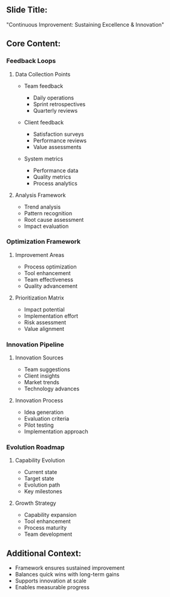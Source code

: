 ## Slide Title:
"Continuous Improvement: Sustaining Excellence & Innovation"

## Core Content:

### Feedback Loops
1. Data Collection Points
   - Team feedback
     * Daily operations
     * Sprint retrospectives
     * Quarterly reviews
   
   - Client feedback
     * Satisfaction surveys
     * Performance reviews
     * Value assessments
   
   - System metrics
     * Performance data
     * Quality metrics
     * Process analytics

2. Analysis Framework
   - Trend analysis
   - Pattern recognition
   - Root cause assessment
   - Impact evaluation

### Optimization Framework
1. Improvement Areas
   - Process optimization
   - Tool enhancement
   - Team effectiveness
   - Quality advancement

2. Prioritization Matrix
   - Impact potential
   - Implementation effort
   - Risk assessment
   - Value alignment

### Innovation Pipeline
1. Innovation Sources
   - Team suggestions
   - Client insights
   - Market trends
   - Technology advances

2. Innovation Process
   - Idea generation
   - Evaluation criteria
   - Pilot testing
   - Implementation approach

### Evolution Roadmap
1. Capability Evolution
   - Current state
   - Target state
   - Evolution path
   - Key milestones

2. Growth Strategy
   - Capability expansion
   - Tool enhancement
   - Process maturity
   - Team development

## Additional Context:
- Framework ensures sustained improvement
- Balances quick wins with long-term gains
- Supports innovation at scale
- Enables measurable progress
